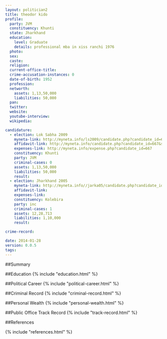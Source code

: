 ```yaml
---
layout: politician2
title: theodor kido
profile: 
  party: JVM
  constituency: Khunti
  state: Jharkhand
  education: 
    level: Graduate
    details: professional mba in xiss ranchi 1976
  photo: 
  sex: 
  caste: 
  religion: 
  current-office-title: 
  crime-accusation-instances: 0
  date-of-birth: 1952
  profession: 
  networth: 
    assets: 1,13,50,000
    liabilities: 50,000
  pan: 
  twitter: 
  website: 
  youtube-interview: 
  wikipedia: 

candidature: 
  - election: Lok Sabha 2009
    myneta-link: http://myneta.info/ls2009/candidate.php?candidate_id=667
    affidavit-link: http://myneta.info/candidate.php?candidate_id=667&scan=original
    expenses-link: http://myneta.info/expense.php?candidate_id=667
    constituency: Khunti 
    party: JVM
    criminal-cases: 0
    assets: 1,13,50,000
    liabilities: 50,000
    result:  
  - election: Jharkhand 2005
    myneta-link: http://myneta.info//jarka05/candidate.php?candidate_id=138
    affidavit-link: 
    expenses-link: 
    constituency: Kolebira 
    party: inc
    criminal-cases: 1
    assets: 12,28,713
    liabilities: 1,10,000
    result:  

crime-record: 

date: 2014-01-28
version: 0.0.5
tags: 
---
```

##Summary


##Education
{% include "education.html" %}


##Political Career
{% include "political-career.html" %}


##Criminal Record
{% include "criminal-record.html" %}


##Personal Wealth
{% include "personal-wealth.html" %}


##Public Office Track Record
{% include "track-record.html" %}


##References


{% include "references.html" %}